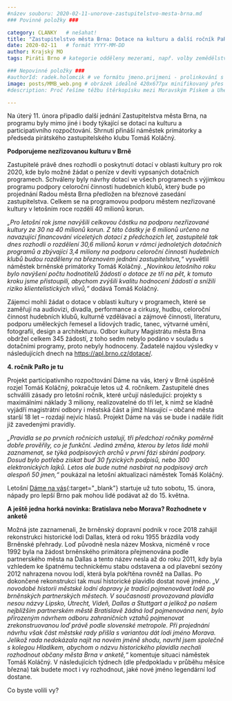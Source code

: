 ```yaml
---
#název souboru: 2020-02-11-unorove-zastupitelstvo-mesta-brna.md
### Povinné položky ###

category: CLANKY   # nešahat!
title: "Zastupitelstvo města Brna: Dotace na kulturu a další ročník PaRo"
date: 2020-02-11   # formát YYYY-MM-DD
author: Krajský MO
tags: Piráti Brno # kategorie odděleny mezerami, např. volby zemědělství životní-prostředí piráti (viz https://jihomoravsky.pirati.cz/tags/)

### Nepovinné položky ###
#authorId: radek.holomcik # ve formátu jmeno.prijmeni - prolinkování s profilem přes uid
image: posts/MMB_web.png # obrázek ideálně 420x677px minifikovaný přes https://tinypng.com/
#description: Proč řešíme těžbu štěrkopísku mezi Moravským Pískem a Uherským Ostrohem? Podrobné info o celé kauze.

---
```


Na úterý 11. února připadlo další jednání Zastupitelstva města Brna, na programu byly mimo jiné i body týkající se dotací na kulturu a participativního rozpočtování. Shrnutí přináší náměstek primátorky a předseda pirátského zastupitelského klubu Tomáš Koláčný.

**Podporujeme nezřizovanou kulturu v Brně**

Zastupitelé právě dnes rozhodli o poskytnutí dotací v oblasti kultury pro rok 2020, kde bylo možné žádat o peníze v devíti vypsaných dotačních programech. Schváleny byly návrhy dotací ve všech programech s výjimkou programu podpory celoroční činnosti hudebních klubů, který bude po projednání Radou města Brna předložen na březnové zasedání zastupitelstva. Celkem se na programovou podporu městem nezřizované kultury v letošním roce rozdělí 40 milionů korun. 

*„Pro letošní rok jsme navýšili celkovou částku na podporu nezřizované kultury ze 30 na 40 milionů korun. Z této částky je 6 milionů určeno na navazující financování víceletých dotací z předchozích let, zastupitelé tak dnes rozhodli o rozdělení 30,6 milionů korun v rámci jednoletých dotačních programů a zbývající 3,4 miliony na podporu celoroční činnosti hudebních klubů budou rozděleny na březnovém jednání zastupitelstva,“* vysvětlil náměstek brněnské primátorky Tomáš Koláčný. *„Novinkou letošního roku bylo navýšení počtu hodnotitelů žádostí o dotace ze tří na pět, k tomuto kroku jsme přistoupili, abychom zvýšili kvalitu hodnocení žádostí a snížili riziko klientelistických vlivů,“* dodává Tomáš Koláčný. 

Zájemci mohli žádat o dotace v oblasti kultury v programech, které se zaměřují na audiovizi, divadla, performance a cirkusy, hudbu, celoroční činnost hudebních klubů, kulturně vzdělávací a zájmové činnosti, literaturu, podporu uměleckých řemesel a lidových tradic, tanec, výtvarné umění, fotografii, design a architekturu. Odbor kultury Magistrátu města Brna obdržel celkem 345 žádostí, z toho sedm nebylo podáno v souladu s dotačními programy, proto nebyly hodnoceny. Žadatelé najdou výsledky v následujících dnech na https://apl.brno.cz/dotace/. 

**4. ročník PaRo je tu**

Projekt participativního rozpočtování Dáme na vás, který v Brně úspěšně rozjel Tomáš Koláčný, pokračuje letos už 4. ročníkem. Zastupitelé dnes schválili zásady pro letošní ročník, které určují následující: projekty s maximálními náklady 3 miliony, realizovatelné do tří let, k nimž se kladně vyjádří magistrátní odbory i městská část a jimž hlasující – občané města starší 18 let – rozdají nejvíc hlasů. Projekt Dáme na vás se bude i nadále řídit již zavedenými pravidly.

*„Pravidla se po prvních ročnících ustalují, tři předchozí ročníky poměrně dobře prověřily, co je funkční. Jediná změna, kterou by letos lidé mohli zaznamenat, se týká podpisových archů v první fázi sbírání podpory. Dosud bylo potřeba získat buď 30 fyzických podpisů, nebo 300 elektronických lajků. Letos ale bude nutné nasbírat na podpisový arch alespoň 50 jmen,“* poukázal na letošní aktualizaci náměstek Tomáš Koláčný.

Letošní [Dáme na vás](https://damenavas.brno.cz/){:target="_blank"} startuje už tuto sobotu, 15. února, nápady pro lepší Brno pak mohou lidé podávat až do 15. května.

**A ještě jedna horká novinka: Bratislava nebo Morava? Rozhodnete v anketě**

Možná jste zaznamenali, že brněnský dopravní podnik v roce 2018 zahájil rekonstrukci historické lodi Dallas, která od roku 1955 brázdila vody Brněnské přehrady. Loď původně nesla název Moskva, nicméně v roce 1992 byla na žádost brněnského primátora přejmenována podle partnerského města na Dallas a tento název nesla až do roku 2011, kdy byla vzhledem ke špatnému technickému stabu odstavena a od plavební sezóny 2012 nahrazena novou lodí, která byla pokřtěna rovněž na Dallas. Po dokončené rekonstrukci tak musí historické plavidlo dostat nové jméno. *„V novodobé historii městské lodní dopravy je tradicí pojmenovávat lodě po brněnských partnerských městech. V současnosti provozovaná plavidla nesou názvy Lipsko, Utrecht, Vídeň, Dallas a Stuttgart a jelikož po našem nejbližším partnerském městě Bratislavě žádná loď pojmenována není, bylo přirozeným návrhem odboru zahraničních vztahů pojmenovat zrekonstruovanou loď právě podle slovenské metropole. Při projednání návrhu však část městské rady přišla s variantou dát lodi jméno Morava. Jelikož rada nedokázala najít na novém jméně shodu, navrhl jsem společně s kolegou Hladíkem, abychom o názvu historického plavidla nechali rozhodnout občany města Brna v anketě,“* komentuje situaci náměstek Tomáš Koláčný. V následujících týdnech (dle předpokladu v průběhu měsíce března) tak budete moct i vy rozhodnout, jaké nové jméno legendární loď dostane.

Co byste volili vy?




